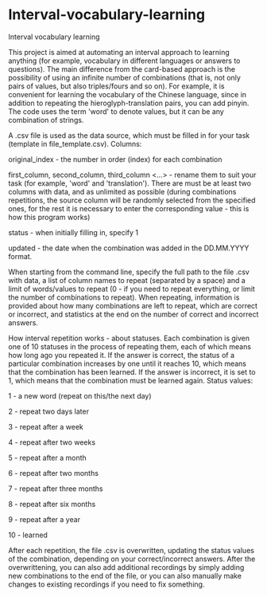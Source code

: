 # Interval-vocabulary-learning
Interval vocabulary learning

This project is aimed at automating an interval approach to learning anything (for example, vocabulary in different languages or answers to questions). The main difference from the card-based approach is the possibility of using an infinite number of combinations (that is, not only pairs of values, but also triples/fours and so on). For example, it is convenient for learning the vocabulary of the Chinese language, since in addition to repeating the hieroglyph-translation pairs, you can add pinyin. The code uses the term 'word' to denote values, but it can be any combination of strings.

A .csv file is used as the data source, which must be filled in for your task (template in file_template.csv). Columns:

original_index - the number in order (index) for each combination

first_column, second_column, third_column <...> - rename them to suit your task (for example, 'word' and 'translation'). There are must be at least two columns with data, and as unlimited as possible (during combinations repetitions, the source column will be randomly selected from the specified ones, for the rest it is necessary to enter the corresponding value - this is how this program works)

status - when initially filling in, specify 1

updated - the date when the combination was added in the DD.MM.YYYY format.

When starting from the command line, specify the full path to the file .csv with data, a list of column names to repeat (separated by a space) and a limit of words/values to repeat (0 - if you need to repeat everything, or limit the number of combinations to repeat). When repeating, information is provided about how many combinations are left to repeat, which are correct or incorrect, and statistics at the end on the number of correct and incorrect answers.

How interval repetition works - about statuses. Each combination is given one of 10 statuses in the process of repeating them, each of which means how long ago you repeated it. If the answer is correct, the status of a particular combination increases by one until it reaches 10, which means that the combination has been learned. If the answer is incorrect, it is set to 1, which means that the combination must be learned again. Status values:

1 - a new word (repeat on this/the next day)

2 - repeat two days later

3 - repeat after a week

4 - repeat after two weeks

5 - repeat after a month

6 - repeat after two months

7 - repeat after three months

8 - repeat after six months 

9 - repeat after a year

10 - learned

After each repetition, the file .csv is overwritten, updating the status values of the combination, depending on your correct/incorrect answers. After the overwrittening, you can also add additional recordings by simply adding new combinations to the end of the file, or you can also manually make changes to existing recordings if you need to fix something.
